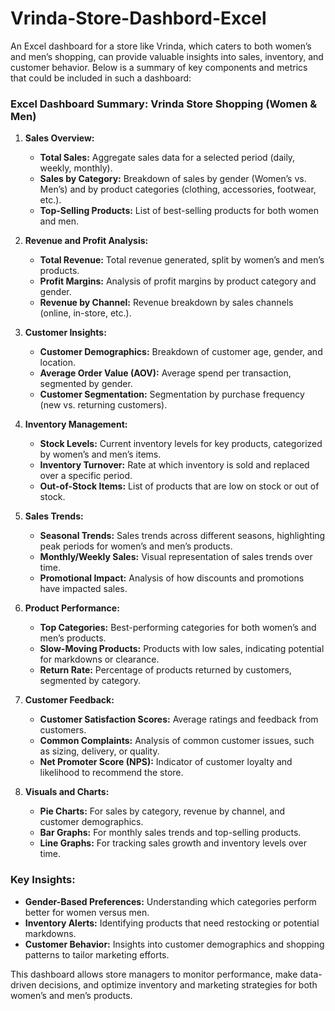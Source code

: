 # Vrinda-Store-Dashbord-Excel
An Excel dashboard for a store like Vrinda, which caters to both women’s and men’s shopping, can provide valuable insights into sales, inventory, and customer behavior. Below is a summary of key components and metrics that could be included in such a dashboard:

### **Excel Dashboard Summary: Vrinda Store Shopping (Women & Men)**

1. **Sales Overview:**
   - **Total Sales:** Aggregate sales data for a selected period (daily, weekly, monthly).
   - **Sales by Category:** Breakdown of sales by gender (Women’s vs. Men’s) and by product categories (clothing, accessories, footwear, etc.).
   - **Top-Selling Products:** List of best-selling products for both women and men.

2. **Revenue and Profit Analysis:**
   - **Total Revenue:** Total revenue generated, split by women’s and men’s products.
   - **Profit Margins:** Analysis of profit margins by product category and gender.
   - **Revenue by Channel:** Revenue breakdown by sales channels (online, in-store, etc.).

3. **Customer Insights:**
   - **Customer Demographics:** Breakdown of customer age, gender, and location.
   - **Average Order Value (AOV):** Average spend per transaction, segmented by gender.
   - **Customer Segmentation:** Segmentation by purchase frequency (new vs. returning customers).

4. **Inventory Management:**
   - **Stock Levels:** Current inventory levels for key products, categorized by women’s and men’s items.
   - **Inventory Turnover:** Rate at which inventory is sold and replaced over a specific period.
   - **Out-of-Stock Items:** List of products that are low on stock or out of stock.

5. **Sales Trends:**
   - **Seasonal Trends:** Sales trends across different seasons, highlighting peak periods for women’s and men’s products.
   - **Monthly/Weekly Sales:** Visual representation of sales trends over time.
   - **Promotional Impact:** Analysis of how discounts and promotions have impacted sales.

6. **Product Performance:**
   - **Top Categories:** Best-performing categories for both women’s and men’s products.
   - **Slow-Moving Products:** Products with low sales, indicating potential for markdowns or clearance.
   - **Return Rate:** Percentage of products returned by customers, segmented by category.

7. **Customer Feedback:**
   - **Customer Satisfaction Scores:** Average ratings and feedback from customers.
   - **Common Complaints:** Analysis of common customer issues, such as sizing, delivery, or quality.
   - **Net Promoter Score (NPS):** Indicator of customer loyalty and likelihood to recommend the store.

8. **Visuals and Charts:**
   - **Pie Charts:** For sales by category, revenue by channel, and customer demographics.
   - **Bar Graphs:** For monthly sales trends and top-selling products.
   - **Line Graphs:** For tracking sales growth and inventory levels over time.

### **Key Insights:**
- **Gender-Based Preferences:** Understanding which categories perform better for women versus men.
- **Inventory Alerts:** Identifying products that need restocking or potential markdowns.
- **Customer Behavior:** Insights into customer demographics and shopping patterns to tailor marketing efforts.

This dashboard allows store managers to monitor performance, make data-driven decisions, and optimize inventory and marketing strategies for both women’s and men’s products.
